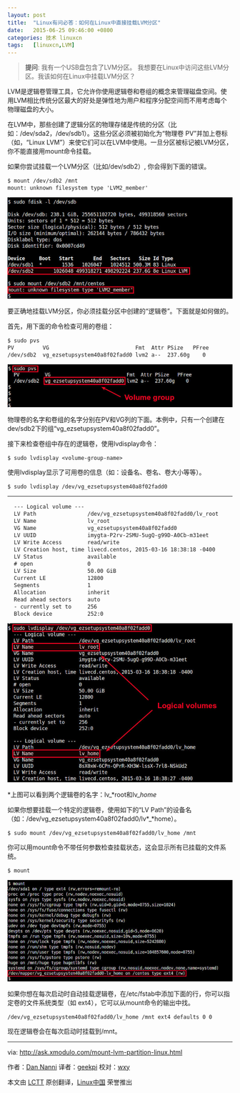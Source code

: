 ```yaml
---
layout: post
title:	"Linux有问必答：如何在Linux中直接挂载LVM分区"
date:	2015-06-25 09:46:00 +0800 
categories:	技术 linuxcn 
tags:	[linuxcn,LVM]
---
```




> 
> **提问**: 我有一个USB盘包含了LVM分区。 我想要在Linux中访问这些LVM分区。我该如何在Linux中挂载LVM分区？
> 
> 
> 


LVM是逻辑卷管理工具，它允许你使用逻辑卷和卷组的概念来管理磁盘空间。使用LVM相比传统分区最大的好处是弹性地为用户和程序分配空间而不用考虑每个物理磁盘的大小。


在LVM中，那些创建了逻辑分区的物理存储是传统的分区（比如：/dev/sda2，/dev/sdb1）。这些分区必须被初始化为“物理卷 PV”并加上卷标（如，“Linux LVM”）来使它们可以在LVM中使用。一旦分区被标记被LVM分区，你不能直接用mount命令挂载。


如果你尝试挂载一个LVM分区（比如/dev/sdb2）, 你会得到下面的错误。



```
$ mount /dev/sdb2 /mnt  
mount: unknown filesystem type 'LVM2_member'
```

![](/Asserts/Images/album/201506/25/094652wv2k9ukuctd6hh36.jpg)


要正确地挂载LVM分区，你必须挂载分区中创建的“逻辑卷”。下面就是如何做的。


首先，用下面的命令检查可用的卷组：



```
$ sudo pvs   
PV         VG                           Fmt  Attr PSize   PFree  
/dev/sdb2  vg_ezsetupsystem40a8f02fadd0 lvm2 a--  237.60g    0 
```

![](/Asserts/Images/album/201506/25/094653mgjgzrx3k3gn3gr6.jpg)


物理卷的名字和卷组的名字分别在PV和VG列的下面。本例中，只有一个创建在dev/sdb2下的组“vg\_ezsetupsystem40a8f02fadd0”。


接下来检查卷组中存在的逻辑卷，使用lvdisplay命令：



```
$ sudo lvdisplay <volume-group-name>

```

使用lvdisplay显示了可用卷的信息（如：设备名、卷名、卷大小等等）。



```
$ sudo lvdisplay /dev/vg_ezsetupsystem40a8f02fadd0 

```



---



```
  --- Logical volume ---
  LV Path                /dev/vg_ezsetupsystem40a8f02fadd0/lv_root
  LV Name                lv_root
  VG Name                vg_ezsetupsystem40a8f02fadd0
  LV UUID                imygta-P2rv-2SMU-5ugQ-g99D-A0Cb-m31eet
  LV Write Access        read/write
  LV Creation host, time livecd.centos, 2015-03-16 18:38:18 -0400
  LV Status              available
  # open                 0
  LV Size                50.00 GiB
  Current LE             12800
  Segments               1
  Allocation             inherit
  Read ahead sectors     auto
  - currently set to     256
  Block device           252:0

```

![](/Asserts/Images/album/201506/25/094658gfr1iyq9v1dw17dq.jpg)


*上图可以看到两个逻辑卷的名字：lv\_*root和lv\_*home*


如果你想要挂载一个特定的逻辑卷，使用如下的“LV Path”的设备名（如：/dev/vg\_ezsetupsystem40a8f02fadd0/lv*\_*home）。



```
$ sudo mount /dev/vg_ezsetupsystem40a8f02fadd0/lv_home /mnt 

```

你可以用mount命令不带任何参数检查挂载状态，这会显示所有已挂载的文件系统。



```
$ mount 

```

![](/Asserts/Images/album/201506/25/094702oh3aaqvvrr3u33fd.jpg)


如果你想在每次启动时自动挂载逻辑卷，在/etc/fstab中添加下面的行，你可以指定卷的文件系统类型（如 ext4），它可以从mount命令的输出中找。



```
/dev/vg_ezsetupsystem40a8f02fadd0/lv_home /mnt ext4 defaults 0 0

```

现在逻辑卷会在每次启动时挂载到/mnt。




---


via: <http://ask.xmodulo.com/mount-lvm-partition-linux.html>


作者：[Dan Nanni](http://ask.xmodulo.com/author/nanni) 译者：[geekpi](https://github.com/geekpi) 校对：[wxy](https://github.com/wxy)


本文由 [LCTT](https://github.com/LCTT/TranslateProject) 原创翻译，[Linux中国](https://linux.cn/) 荣誉推出
